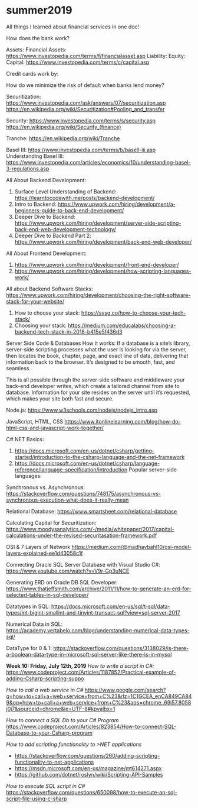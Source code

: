 # summer2019
All things I learned about financial services in one doc!

How does the bank work?


Assets:
Financial Assets: https://www.investopedia.com/terms/f/financialasset.asp
Liability:
Equity:
Capital: https://www.investopedia.com/terms/c/capital.asp

Credit cards work by:


How do we minimize the risk of default when banks lend money?

Securitization: https://www.investopedia.com/ask/answers/07/securitization.asp
https://en.wikipedia.org/wiki/Securitization#Pooling_and_transfer

Security: https://www.investopedia.com/terms/s/security.asp
https://en.wikipedia.org/wiki/Security_(finance)

Tranche: https://en.wikipedia.org/wiki/Tranche

Basel III: https://www.investopedia.com/terms/b/basell-iii.asp
Understanding Basel III: https://www.investopedia.com/articles/economics/10/understanding-basel-3-regulations.asp

All About Backend Development:
1. Surface Level Understanding of Backend: https://learntocodewith.me/posts/backend-development/
2. Intro to Backend: https://www.upwork.com/hiring/development/a-beginners-guide-to-back-end-development/
3. Deeper Dive to Backend: https://www.upwork.com/hiring/development/server-side-scripting-back-end-web-development-technology/
4. Deeper Dive to Backend Part 2: https://www.upwork.com/hiring/development/back-end-web-developer/

All About Frontend Development:
1. https://www.upwork.com/hiring/development/front-end-developer/
2. https://www.upwork.com/hiring/development/how-scripting-languages-work/

All about Backend Software Stacks:
https://www.upwork.com/hiring/development/choosing-the-right-software-stack-for-your-website/

1. How to choose your stack: https://svsg.co/how-to-choose-your-tech-stack/
2. Choosing your stack: https://medium.com/educalabs/choosing-a-backend-tech-stack-in-2018-b415e5f436d3

Server Side Code & Databases
How it works: If a database is a site’s library, server-side scripting processes what the user is looking for via the server, then locates the book, chapter, page, and exact line of data, delivering that information back to the browser. It’s designed to be smooth, fast, and seamless.

This is all possible through the server-side software and middleware your back-end developer writes, which create a tailored channel from site to database. Information for your site resides on the server until it’s requested, which makes your site both fast and secure.


Node.js: https://www.w3schools.com/nodejs/nodejs_intro.asp

JavaScript, HTML, CSS
https://www.itonlinelearning.com/blog/how-do-html-css-and-javascript-work-together/

C#.NET Basics:
1. https://docs.microsoft.com/en-us/dotnet/csharp/getting-started/introduction-to-the-csharp-language-and-the-net-framework
2. https://docs.microsoft.com/en-us/dotnet/csharp/language-reference/language-specification/introduction
Popular server-side languages:

Synchronous vs. Asynchronous:
https://stackoverflow.com/questions/748175/asynchronous-vs-synchronous-execution-what-does-it-really-mean

Relational Database:
https://www.smartsheet.com/relational-database

Calculating Capital for Securitization:
https://www.moodysanalytics.com/-/media/whitepaper/2017/capital-calculations-under-the-revised-securitasation-framework.pdf

OSI & 7 Layers of Network
https://medium.com/@madhavbahl10/osi-model-layers-explained-ee1d43058c1f

Connecting Oracle SQL Server Database with Visual Studio C#:
https://www.youtube.com/watch?v=V9r-Gp3uNCE

Generating ERD on Oracle DB SQL Developer:
https://www.thatjeffsmith.com/archive/2011/11/how-to-generate-an-erd-for-selected-tables-in-sql-developer/

Datatypes in SQL:
https://docs.microsoft.com/en-us/sql/t-sql/data-types/int-bigint-smallint-and-tinyint-transact-sql?view=sql-server-2017

Numerical Data in SQL:
https://academy.vertabelo.com/blog/understanding-numerical-data-types-sql/

DataType for 0 & 1:
https://stackoverflow.com/questions/3138029/is-there-a-boolean-data-type-in-microsoft-sql-server-like-there-is-in-mysql

**Week 10: Friday, July 12th, 2019**
*How to write a script in C#:*
https://www.codeproject.com/Articles/1187852/Practical-example-of-adding-Csharp-scripting-suppo

*How to call a web service in C#*
https://www.google.com/search?q=how+to+call+a+web+service+from+C%23&rlz=1C1GCEA_enCA849CA849&oq=how+to+call+a+web+service+from+C%23&aqs=chrome..69i57.8058j0j7&sourceid=chrome&ie=UTF-8#kpvalbx=1

*How to connect a SQL Db to your C# Program*
https://www.codeproject.com/Articles/823854/How-to-connect-SQL-Database-to-your-Csharp-program

*How to add scripting functionality to >NET applications*
* https://stackoverflow.com/questions/260/adding-scripting-functionality-to-net-applications
* https://msdn.microsoft.com/en-us/magazine/mt614271.aspx
* https://github.com/dotnet/roslyn/wiki/Scripting-API-Samples

*How to execute SQL script in C#*
https://stackoverflow.com/questions/650098/how-to-execute-an-sql-script-file-using-c-sharp



